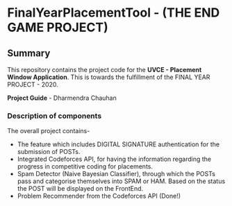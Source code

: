 # FinalYearPlacementTool - (THE END GAME PROJECT)

## Summary
This repository contains the project code for the **UVCE - Placement Window Application**. 
This is towards the fulfillment of the FINAL YEAR PROJECT - 2020. 

**Project Guide** - Dharmendra Chauhan 

### Description of components
The overall project contains- 
- The feature which includes DIGITAL SIGNATURE authentication for the submission of POSTs. 
- Integrated Codeforces API, for having the information regarding the progress in competitive coding for placements. 
- Spam Detector (Naive Bayesian Classifier), through which the POSTs pass and categorise themselves into SPAM or HAM. Based on the status the POST will be displayed on the FrontEnd.
- Problem Recommender from the Codeforces API (Done!) 



